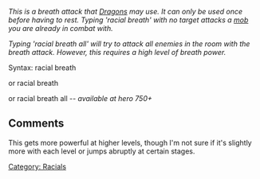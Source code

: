 *This is a breath attack that [Dragons](Dragons "wikilink") may use. It
can only be used once before having to rest. Typing 'racial breath' with
no target attacks a [mob](:Category:_Mobs "wikilink") you are already in
combat with.*

*Typing 'racial breath all' will try to attack all enemies in the room
with the breath attack. However, this requires a high level of breath
power.*

Syntax: racial breath <target>

or racial breath

or racial breath all -- *available at hero 750+*

## Comments

This gets more powerful at higher levels, though I'm not sure if it's
slightly more with each level or jumps abruptly at certain stages.

[Category: Racials](Category:_Racials "wikilink")
